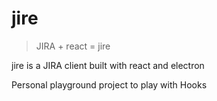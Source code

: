 # jire

> JIRA + react = jire

jire is a JIRA client built with react and electron

Personal playground project to play with Hooks
